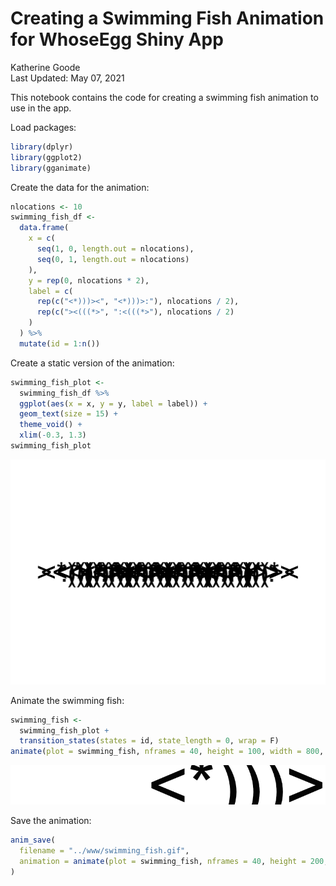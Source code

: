 Creating a Swimming Fish Animation for WhoseEgg Shiny App
================
Katherine Goode <br>
Last Updated: May 07, 2021

This notebook contains the code for creating a swimming fish animation
to use in the app.

Load packages:

``` r
library(dplyr)
library(ggplot2)
library(gganimate)
```

Create the data for the animation:

``` r
nlocations <- 10
swimming_fish_df <-
  data.frame(
    x = c(
      seq(1, 0, length.out = nlocations),
      seq(0, 1, length.out = nlocations)
    ),
    y = rep(0, nlocations * 2),
    label = c(
      rep(c("<*)))><", "<*)))>:"), nlocations / 2),
      rep(c("><(((*>", ":<(((*>"), nlocations / 2)
    )
  ) %>%
  mutate(id = 1:n())
```

Create a static version of the animation:

``` r
swimming_fish_plot <-
  swimming_fish_df %>%
  ggplot(aes(x = x, y = y, label = label)) +
  geom_text(size = 15) +
  theme_void() +
  xlim(-0.3, 1.3)
swimming_fish_plot
```

![](03-animation-for-app_files/figure-gfm/unnamed-chunk-3-1.png)<!-- -->

Animate the swimming fish:

``` r
swimming_fish <- 
  swimming_fish_plot + 
  transition_states(states = id, state_length = 0, wrap = F)
animate(plot = swimming_fish, nframes = 40, height = 100, width = 800, res = 300)
```

![](03-animation-for-app_files/figure-gfm/unnamed-chunk-4-1.gif)<!-- -->

Save the animation:

``` r
anim_save(
  filename = "../www/swimming_fish.gif",
  animation = animate(plot = swimming_fish, nframes = 40, height = 200, width = 800)
)
```
